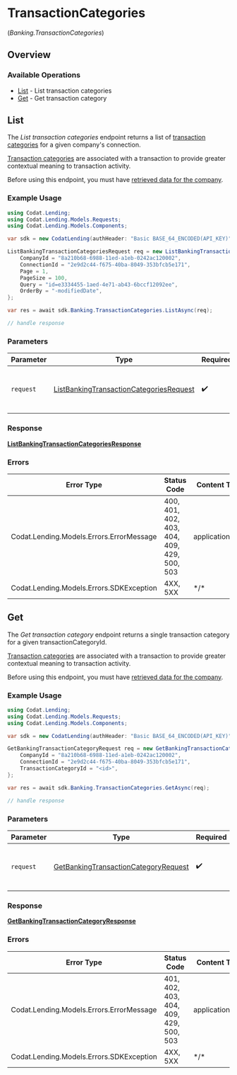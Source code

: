 # TransactionCategories
(*Banking.TransactionCategories*)

## Overview

### Available Operations

* [List](#list) - List transaction categories
* [Get](#get) - Get transaction category

## List

The *List transaction categories* endpoint returns a list of [transaction categories](https://docs.codat.io/lending-api#/schemas/TransactionCategory) for a given company's connection.

[Transaction categories](https://docs.codat.io/lending-api#/schemas/TransactionCategory) are associated with a transaction to provide greater contextual meaning to transaction activity.

Before using this endpoint, you must have [retrieved data for the company](https://docs.codat.io/lending-api#/operations/refresh-company-data).
    

### Example Usage

```csharp
using Codat.Lending;
using Codat.Lending.Models.Requests;
using Codat.Lending.Models.Components;

var sdk = new CodatLending(authHeader: "Basic BASE_64_ENCODED(API_KEY)");

ListBankingTransactionCategoriesRequest req = new ListBankingTransactionCategoriesRequest() {
    CompanyId = "8a210b68-6988-11ed-a1eb-0242ac120002",
    ConnectionId = "2e9d2c44-f675-40ba-8049-353bfcb5e171",
    Page = 1,
    PageSize = 100,
    Query = "id=e3334455-1aed-4e71-ab43-6bccf12092ee",
    OrderBy = "-modifiedDate",
};

var res = await sdk.Banking.TransactionCategories.ListAsync(req);

// handle response
```

### Parameters

| Parameter                                                                                                   | Type                                                                                                        | Required                                                                                                    | Description                                                                                                 |
| ----------------------------------------------------------------------------------------------------------- | ----------------------------------------------------------------------------------------------------------- | ----------------------------------------------------------------------------------------------------------- | ----------------------------------------------------------------------------------------------------------- |
| `request`                                                                                                   | [ListBankingTransactionCategoriesRequest](../../Models/Requests/ListBankingTransactionCategoriesRequest.md) | :heavy_check_mark:                                                                                          | The request object to use for the request.                                                                  |

### Response

**[ListBankingTransactionCategoriesResponse](../../Models/Requests/ListBankingTransactionCategoriesResponse.md)**

### Errors

| Error Type                                  | Status Code                                 | Content Type                                |
| ------------------------------------------- | ------------------------------------------- | ------------------------------------------- |
| Codat.Lending.Models.Errors.ErrorMessage    | 400, 401, 402, 403, 404, 409, 429, 500, 503 | application/json                            |
| Codat.Lending.Models.Errors.SDKException    | 4XX, 5XX                                    | \*/\*                                       |

## Get

The *Get transaction category* endpoint returns a single transaction category for a given transactionCategoryId.

[Transaction categories](https://docs.codat.io/lending-api#/schemas/TransactionCategory) are associated with a transaction to provide greater contextual meaning to transaction activity.

Before using this endpoint, you must have [retrieved data for the company](https://docs.codat.io/lending-api#/operations/refresh-company-data).


### Example Usage

```csharp
using Codat.Lending;
using Codat.Lending.Models.Requests;
using Codat.Lending.Models.Components;

var sdk = new CodatLending(authHeader: "Basic BASE_64_ENCODED(API_KEY)");

GetBankingTransactionCategoryRequest req = new GetBankingTransactionCategoryRequest() {
    CompanyId = "8a210b68-6988-11ed-a1eb-0242ac120002",
    ConnectionId = "2e9d2c44-f675-40ba-8049-353bfcb5e171",
    TransactionCategoryId = "<id>",
};

var res = await sdk.Banking.TransactionCategories.GetAsync(req);

// handle response
```

### Parameters

| Parameter                                                                                             | Type                                                                                                  | Required                                                                                              | Description                                                                                           |
| ----------------------------------------------------------------------------------------------------- | ----------------------------------------------------------------------------------------------------- | ----------------------------------------------------------------------------------------------------- | ----------------------------------------------------------------------------------------------------- |
| `request`                                                                                             | [GetBankingTransactionCategoryRequest](../../Models/Requests/GetBankingTransactionCategoryRequest.md) | :heavy_check_mark:                                                                                    | The request object to use for the request.                                                            |

### Response

**[GetBankingTransactionCategoryResponse](../../Models/Requests/GetBankingTransactionCategoryResponse.md)**

### Errors

| Error Type                               | Status Code                              | Content Type                             |
| ---------------------------------------- | ---------------------------------------- | ---------------------------------------- |
| Codat.Lending.Models.Errors.ErrorMessage | 401, 402, 403, 404, 409, 429, 500, 503   | application/json                         |
| Codat.Lending.Models.Errors.SDKException | 4XX, 5XX                                 | \*/\*                                    |